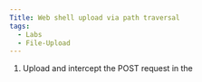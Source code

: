 ```yaml
---
Title: Web shell upload via path traversal
tags:
  - Labs
  - File-Upload
---
```

1. Upload and intercept the POST request in the 







